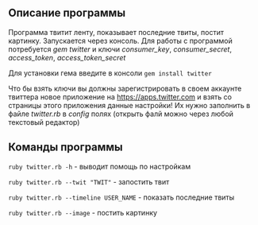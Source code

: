 ## Описание программы

Программа твитит ленту, показывает последние твиты, постит картинку.
Запускается через консоль.
Для работы с программой потребуется *gem twitter* и ключи *consumer_key*, *consumer_secret*, *access_token*, *access_token_secret*

Для установки гема введите в консоли `gem install twitter`

Что бы взять ключи вы должны зарегистрировать в своем аккаунте твиттера новое приложение на https://apps.twitter.com
и взять со страницы этого приложения данные настройки!
Их нужно заполнить в файле *twitter.rb* в *config* полях (открыть фалй можно через любой текстовый редактор)

## Команды программы

`ruby twitter.rb -h` - выводит помощь по настройкам

`ruby twitter.rb --twit "TWIT"` - запостить твит

`ruby twitter.rb --timeline USER_NAME` - показать последние твиты

`ruby twitter.rb --image` - постить картинку
